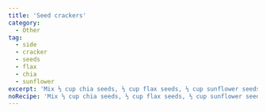 ```yaml
---
title: 'Seed crackers'
category:
  - Other
tag:
  - side
  - cracker
  - seeds
  - flax
  - chia
  - sunflower
excerpt: 'Mix ⅓ cup chia seeds, ⅓ cup flax seeds, ⅓ cup sunflower seeds, ¼ cup water (more if needed), ⅛ tsp garlic powder, ⅛ tsp onion powder, ¼ tsp salt, ¼ tsp guar or xanthan gum. Spread on greased parchment paper on a sheet pan. Press flat ~⅛” thick. Bake at 350° ~30 min on both sides. Watch closely. Immediately after removal from oven, score with pizza cutter.'
noRecipe: 'Mix ⅓ cup chia seeds, ⅓ cup flax seeds, ⅓ cup sunflower seeds, ¼ cup water (more if needed), ⅛ tsp garlic powder, ⅛ tsp onion powder, ¼ tsp salt, ¼ tsp guar or xanthan gum. Spread on greased parchment paper on a sheet pan. Press flat ~⅛” thick. Bake at 350° ~30 min on both sides. Watch closely. Immediately after removal from oven, score with pizza cutter.'
---
```

